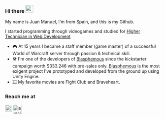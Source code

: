 ### Hi there <img src="https://media.giphy.com/media/hvRJCLFzcasrR4ia7z/giphy.gif" width="25px"></a>

My name is Juan Manuel, I'm from Spain, and this is my Github.

I started programming through videogames and studied for [Higher Technician in Web Development](https://www.todofp.es/dam/jcr:7c3d42db-83bf-4abb-9d81-cd4f41fe1a1a/n-tsdesarrolloaplicacionesweben-pdf.pdf)

- 🎮 At 15 years I became a staff member (game master) of a successful World of Warcraft server through passion & technical skill.
- 🛠 I'm one of the developers of [Blasphemous](https://www.kickstarter.com/projects/828401966/blasphemous-dark-and-brutal-2d-non-linear-platform) since the kickstarter campaign worth $333.246 with pre-sales only. [Blasphemous](https://store.steampowered.com/app/774361/Blasphemous/) is the most exigent project I've prototyped and developed from the ground up using Unity Engine.
- 🎞 My favorite movies are Fight Club and Braveheart.

### Reach me at
<a href="https://www.linkedin.com/in/juan-manuel-lozano-504b231b6/">
  <img align="left" alt="0xdreiker LinkedIN" width="22px" src="https://raw.githubusercontent.com/peterthehan/peterthehan/master/assets/linkedin.svg" />
</a>

<a href="mailto:0xdreiker@gmail.com">
  <img align="left" alt="email" width="29px" src="https://upload.wikimedia.org/wikipedia/commons/thumb/7/7e/Gmail_icon_%282020%29.svg/1200px-Gmail_icon_%282020%29.svg.png" />
</a>
